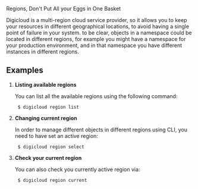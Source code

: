 Regions, Don't Put All your Eggs in One Basket


Digicloud is a multi-region cloud service provider, so it allows you to keep your resources in different geographical 
locations, to avoid having a single point of failure in your system. to be clear, objects in a namespace could be located
in different regions, for example you might have a namespace for your production environment, and in that namespace you have
different instances in different regions.


## Examples


1. **Listing available regions**
    
    You can list all the available regions using the following command:

        $ digicloud region list

2. **Changing current region**
    
    In order to manage different objects in different regions using CLI, you need to have set an active region:

        $ digicloud region select

2. **Check your current region**
    
    You can also check you currently active region via:

        $ digicloud region current

